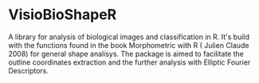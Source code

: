 # VisioBioShapeR

A library for analysis of biological images and classification in R. It's build with the functions found in the book Morphometric with R ( Julien Claude 2008) for general shape analisys. The package is aimed to facilitate the outline coordinates extraction and the further analysis with Elliptic Fourier Descriptors.  
